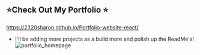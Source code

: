 ## ⭐Check Out My Portfolio ⭐
https://2320sharon.github.io/Portfolio-website-react/
- I'll be adding more projects as a build more and polish up the ReadMe's!
![portfolio_homepage](https://user-images.githubusercontent.com/61564689/156504984-5b0ab919-3719-4a6b-9b16-e5bd7d7bd8e0.jpg)
